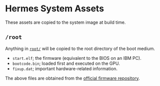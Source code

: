 # Hermes System Assets
These assets are copied to the system image at build time.

## `/root`
Anything in [`root/`](./root) will be copied to the root directory of the boot medium.

- `start.elf`; the firmware (equivalent to the BIOS on an IBM PC).
- `bootcode.bin`; loaded first and executed on the GPU.
- `fixup.dat`; important hardware-related information.

The above files are obtained from the [official firmware repository](https://github.com/raspberrypi/firmware/tree/master/boot).
